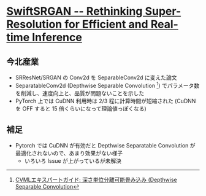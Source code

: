 # [SwiftSRGAN -- Rethinking Super-Resolution for Efficient and Real-time Inference](https://arxiv.org/abs/2111.14320)

## 今北産業

* SRResNet/SRGAN の Conv2d を SeparableConv2d に変えた論文
* SeparatableConv2d (Depthwise Separable Convolution [^DepthwiseConvolution]) でパラメータ数を削減し、速度向上と、品質が問題ないことを示した
* PyTorch 上では CuDNN 利用時は 2/3 程に計算時間が短縮された (CuDNN を OFF すると 15 倍くらいになって理論値っぽくなる)

## 補足

* Pytorch では CuDNN が有効だと Depthwise Separatable Convolution が最適化されないので、あまり効果がない様子
  * いろいろ Issue が上がっているが未解決

[^DepthwiseConvolution]: [CVMLエキスパートガイド: 深さ単位分離可能畳み込み (Depthwise Separable Convolution](https://cvml-expertguide.net/terms/dl/layers/convolution-layer/depthwise-separable-convolution/])
